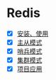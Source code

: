 # Redis

- [X] [安装、使用](base-install.md)
- [X] [主从模式](master-slave.md)
- [X] [哨兵模式](sentinel.md)
- [X] [集群模式](cluster.md)
- [X] [项目应用](cluster.md)